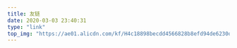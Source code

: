 ```yaml
---
title: 友链
date: 2020-03-03 23:40:31
type: "link"
top_img: "https://ae01.alicdn.com/kf/H4c18898becdd4566828b8efd94de6230q.jpg"
---
```

